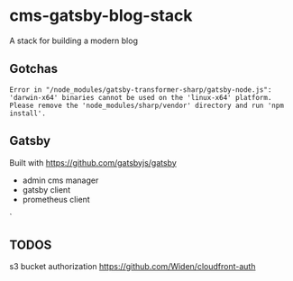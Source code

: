 # cms-gatsby-blog-stack

A stack for building a modern blog

## Gotchas

```
Error in "/node_modules/gatsby-transformer-sharp/gatsby-node.js": 'darwin-x64' binaries cannot be used on the 'linux-x64' platform. Please remove the 'node_modules/sharp/vendor' directory and run 'npm install'.
```

## Gatsby

Built with https://github.com/gatsbyjs/gatsby

- admin cms manager
- gatsby client
- prometheus client

`

## TODOS

s3 bucket authorization
https://github.com/Widen/cloudfront-auth
